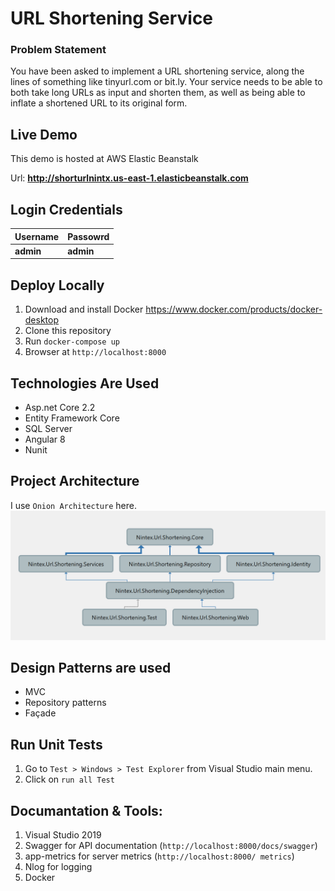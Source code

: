 # URL Shortening Service
### Problem Statement
You have been asked to implement a URL shortening service, along the lines of something like tinyurl.com or bit.ly. Your service needs to be able to both take long URLs as input and shorten them, as well as being able to inflate a shortened URL to its original form.

## Live Demo
This demo is hosted at AWS Elastic Beanstalk

Url: **http://shorturlnintx.us-east-1.elasticbeanstalk.com**

## Login Credentials
Username | Passowrd
--- | --- |
**admin** | **admin** |

## Deploy Locally
1. Download and install Docker https://www.docker.com/products/docker-desktop
2. Clone this repository 
3. Run `docker-compose up`
4. Browser at `http://localhost:8000`

## Technologies Are Used
* Asp.net Core 2.2
* Entity Framework Core
* SQL Server 
* Angular 8
* Nunit

## Project Architecture
I use `Onion Architecture` here.
![alt text](https://github.com/shuvo009/nintex-url-shortening/blob/master/ProjectArchitecture.PNG "Project Architecture")

## Design Patterns are used
* MVC
* Repository patterns 
* Façade

## Run Unit Tests
1. Go to `Test > Windows > Test Explorer` from Visual Studio main menu.
2. Click on `run all Test`

## Documantation & Tools:
1. Visual Studio 2019
2. Swagger for API documentation (`http://localhost:8000/docs/swagger`)
3. app-metrics for server metrics (`http://localhost:8000/ metrics`)
4. Nlog for logging 
5. Docker



